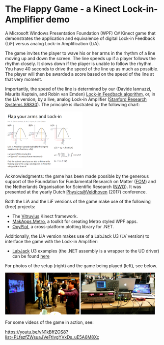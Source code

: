 # The Flappy Game - a Kinect Lock-in-Amplifier demo

A Microsoft Windows Presentation Foundation (WPF) C# Kinect game that demonstrates the application and equivalence of digital Lock-in Feedback (LiF) versus analog Lock-in Amplification (LiA).

The game invites the player to wave his or her arms in the rhythm of a line moving up and down the screen. The line speeds up if a player follows the rhythm closely. It slows down if the player is unable to follow the rhythm. You have 40 seconds to drive the speed of the line up as much as possible. The player will then be awarded a score based on the speed of the line at that very moment. 

Importantly, the speed of the line is determined by our (Davide Iannuzzi, Maurits Kaptein, and Robin van Emden) [Lock-in Feedback algorithm](https://arxiv.org/abs/1502.00598), or, in the LiA version, by a live, analog Lock-in Amplifier ([Stanford Research Systems SR830](http://www.thinksrs.com/products/SR810830.htm)). The principle is illustrated by the following chart:

<img src="https://raw.githubusercontent.com/robinvanemden/Flappy---Kinect-Lock-in-Amplifier-demo/master/Images/flap.png" width="50%">

Acknowledgments: the game has been made possible by the generous support of the Foundation for Fundamental Research on Matter ([FOM](https://www.fom.nl/en/)) and the Netherlands Organisation for Scientific Research ([NWO](http://www.nwo.nl/en)). It was presented at the yearly Dutch [Physics@Veldhoven](https://www.fom.nl/agenda/physicsatveldhoven/information/) (2017) conference.

Both the LiA and the LiF versions of the game make use of the following (free) projects:

- The [Vitruvius](http://vitruviuskinect.com/) Kinect framework.
- [MakApps.Metro](https://github.com/MahApps/MahApps.Metro), a toolkit for creating Metro styled WPF apps.
- [OxyPlot](http://www.oxyplot.org/), a cross-platform plotting library for .NET.

Additionally, the LiA version makes use of a LabJack U3 (LV version) to interface the game with the Lock-in Amplifier:

- [LabJack](https://labjack.com/products/u3) U3 examples (the .NET assembly is a wrapper to the UD driver) can be found [here](https://labjack.com/support/software/examples/ud/dotnet)

For photos of the setup (right) and the game being played (left), see below.

<img src="https://raw.githubusercontent.com/robinvanemden/Flappy---Kinect-Lock-in-Amplifier-demo/master/Images/play.jpg" width="48%">  <img src="https://raw.githubusercontent.com/robinvanemden/Flappy---Kinect-Lock-in-Amplifier-demo/master/Images/setup.jpg" width="48%">

For some videos of the game in action, see:

https://youtu.be/vN1kBffZOS8?list=PLfezfZWsuaJVeFtIvgYVxDs_uE5A6M8Xc
